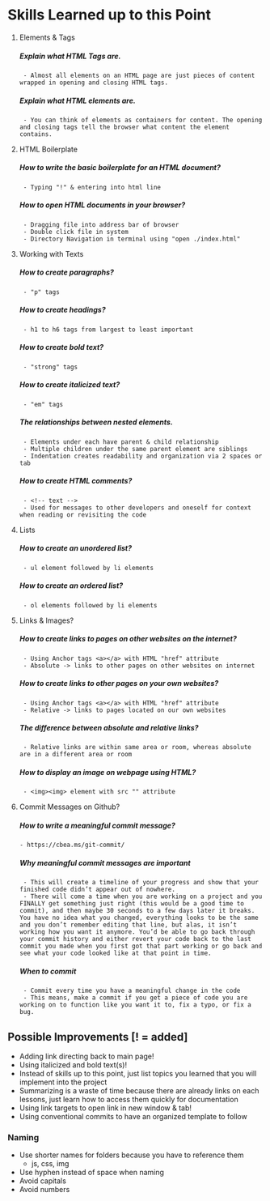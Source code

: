 # Skills Learned up to this Point 
1. Elements & Tags
    ##### Explain what HTML Tags are.
        - Almost all elements on an HTML page are just pieces of content wrapped in opening and closing HTML tags.
    ##### Explain what HTML elements are.
        - You can think of elements as containers for content. The opening and closing tags tell the browser what content the element contains.
2. HTML Boilerplate
    ##### How to write the basic boilerplate for an HTML document?
        - Typing "!" & entering into html line
    ##### How to open HTML documents in your browser?
        - Dragging file into address bar of browser 
        - Double click file in system
        - Directory Navigation in terminal using "open ./index.html"
3. Working with Texts
    ##### How to create paragraphs?
        - "p" tags 
    ##### How to create headings?
        - h1 to h6 tags from largest to least important 
    ##### How to create bold text?
        - "strong" tags
    ##### How to create italicized text?
        - "em" tags
    ##### The relationships between nested elements.
        - Elements under each have parent & child relationship
        - Multiple children under the same parent element are siblings 
        - Indentation creates readability and organization via 2 spaces or tab
    ##### How to create HTML comments?
        - <!-- text -->
        - Used for messages to other developers and oneself for context when reading or revisiting the code 
4. Lists
    ##### How to create an unordered list?
        - ul element followed by li elements 
    ##### How to create an ordered list?
        - ol elements followed by li elements 
5. Links & Images?
    ##### How to create links to pages on other websites on the internet?
        - Using Anchor tags <a></a> with HTML "href" attribute 
        - Absolute -> links to other pages on other websites on internet
    ##### How to create links to other pages on your own websites?
        - Using Anchor tags <a></a> with HTML "href" attribute 
        - Relative -> links to pages located on our own websites 
    ##### The difference between absolute and relative links?
        - Relative links are within same area or room, whereas absolute are in a different area or room
    ##### How to display an image on webpage using HTML?
        - <img><img> element with src "" attribute 
6. Commit Messages on Github?
   ##### How to write a meaningful commit message?
       - https://cbea.ms/git-commit/
   ##### Why meaningful commit messages are important
        - This will create a timeline of your progress and show that your finished code didn’t appear out of nowhere.
        - There will come a time when you are working on a project and you FINALLY get something just right (this would be a good time to commit), and then maybe 30 seconds to a few days later it breaks. You have no idea what you changed, everything looks to be the same and you don’t remember editing that line, but alas, it isn’t working how you want it anymore. You’d be able to go back through your commit history and either revert your code back to the last commit you made when you first got that part working or go back and see what your code looked like at that point in time.
    ##### When to commit
        - Commit every time you have a meaningful change in the code
        - This means, make a commit if you get a piece of code you are working on to function like you want it to, fix a typo, or fix a bug.

## Possible Improvements [! = added]
- Adding link directing back to main page!
- Using italicized and bold text(s)!
- Instead of skills up to this point, just list topics you learned that you will implement into the project 
- Summarizing is a waste of time because there are already links on each lessons, just learn how to access them quickly for documentation
- Using link targets to open link in new window & tab!
- Using conventional commits to have an organized template to follow
### Naming 
- Use shorter names for folders because you have to reference them
    - js, css, img
- Use hyphen instead of space when naming
- Avoid capitals 
- Avoid numbers 